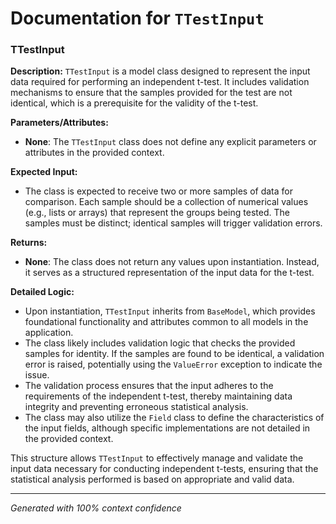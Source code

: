 # Documentation for `TTestInput`

### TTestInput

**Description:**
`TTestInput` is a model class designed to represent the input data required for performing an independent t-test. It includes validation mechanisms to ensure that the samples provided for the test are not identical, which is a prerequisite for the validity of the t-test.

**Parameters/Attributes:**
- **None**: The `TTestInput` class does not define any explicit parameters or attributes in the provided context.

**Expected Input:**
- The class is expected to receive two or more samples of data for comparison. Each sample should be a collection of numerical values (e.g., lists or arrays) that represent the groups being tested. The samples must be distinct; identical samples will trigger validation errors.

**Returns:**
- **None**: The class does not return any values upon instantiation. Instead, it serves as a structured representation of the input data for the t-test.

**Detailed Logic:**
- Upon instantiation, `TTestInput` inherits from `BaseModel`, which provides foundational functionality and attributes common to all models in the application.
- The class likely includes validation logic that checks the provided samples for identity. If the samples are found to be identical, a validation error is raised, potentially using the `ValueError` exception to indicate the issue.
- The validation process ensures that the input adheres to the requirements of the independent t-test, thereby maintaining data integrity and preventing erroneous statistical analysis.
- The class may also utilize the `Field` class to define the characteristics of the input fields, although specific implementations are not detailed in the provided context. 

This structure allows `TTestInput` to effectively manage and validate the input data necessary for conducting independent t-tests, ensuring that the statistical analysis performed is based on appropriate and valid data.

---
*Generated with 100% context confidence*
